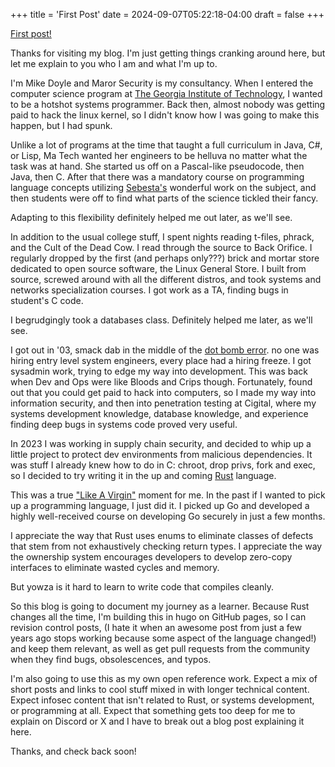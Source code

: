 +++
title = 'First Post'
date = 2024-09-07T05:22:18-04:00
draft = false
+++

[First post!](https://en.wikipedia.org/wiki/First_post)

Thanks for visiting my blog. I'm just getting things cranking around here, but let me explain to you who I am and what I'm up to.

I'm Mike Doyle and Maror Security is my consultancy. When I entered the 
computer science program at [The Georgia Institute of 
Technology](https://gatech.edu), I wanted to be a hotshot systems programmer. 
Back then, almost nobody was getting paid to hack the linux kernel, so I 
didn't know how I was going to make this happen, but I had spunk. 

Unlike a lot of programs at the time that taught a full curriculum in Java, C#, or Lisp, Ma Tech wanted her engineers to be helluva no matter what the task
was at hand. She started us off on a Pascal-like pseudocode, then Java, then C. 
After that there was a mandatory course on programming language concepts
utilizing [Sebesta's](https://a.co/d/aE7h2yb) wonderful work on the subject,
and then students were off to find what parts of the science tickled their
fancy.

Adapting to this flexibility definitely helped me out later, as we'll see.

In addition to the usual college stuff, I spent nights reading t-files, 
phrack, and the Cult of the Dead Cow. I read through the source to Back
Orifice. I regularly dropped by the first (and perhaps only???) brick and
mortar store dedicated to open source software, the Linux General Store. I
built from source, screwed around with all the different distros, and took
systems and networks specialization courses. I got work as a TA, finding
bugs in student's C code.

I begrudgingly took a databases class. Definitely helped me later, as we'll
see.

I got out in '03, smack dab in the middle of the [dot bomb error](
https://www.goldmansachs.com/our-firm/history/moments/2000-dot-com-bubble).
no one was hiring entry level system engineers, every place had a hiring 
freeze. I got sysadmin work, trying to edge my way into development. This was
back when Dev and Ops were like Bloods and Crips though. Fortunately, found
out that you could get paid to hack into computers, so I made my way into
information security, and then into penetration testing at Cigital, where
my systems development knowledge, database knowledge, and experience finding
deep bugs in systems code proved very useful.

In 2023 I was working in supply chain security, and decided to whip up a
little project to protect dev environments from malicious dependencies. It
was stuff I already knew how to do in C: chroot, drop privs, fork and exec,
so I decided to try writing it in the up and coming [Rust](
https://www.rust-lang.org/) language. 

This was a true ["Like A Virgin"](https://www.youtube.com/watch?v=NRd2gti9rHE)
moment for me. In the past if I wanted to pick up a programming language, I 
just did it. I picked up Go and developed a highly well-received course on 
developing Go securely in just a few months.

I appreciate the way that Rust uses enums to eliminate classes of defects
that stem from not exhaustively checking return types. I appreciate the
way the ownership system encourages developers to develop zero-copy 
interfaces to eliminate wasted cycles and memory. 

But yowza is it hard to learn to write code that compiles cleanly.

So this blog is going to document my journey as a learner. Because Rust changes all the time, I'm building this in hugo on GitHub pages, so I can revision
control posts, (I hate it when an awesome post from just a few years ago 
stops working because some aspect of the language changed!) and keep them 
relevant, as well as get pull requests from the community when they find bugs,
obsolescences, and typos.

I'm also going to use this as my own open reference work. Expect a mix of 
short posts and links to cool stuff mixed in with longer technical content.
Expect infosec content that isn't related to Rust, or systems development,
or programming at all. Expect that something gets too deep for me to
explain on Discord or X and I have to break out a blog post explaining it
here.

Thanks, and check back soon!


